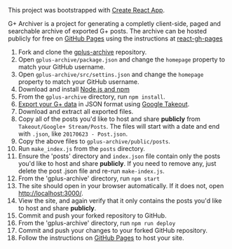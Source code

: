 This project was bootstrapped with [Create React App](https://github.com/facebook/create-react-app).

G+ Archiver is a project for generating a completly client-side, paged and searchable archive of exported G+ posts.
The archive can be hosted publicly for free on [GitHub Pages](https://pages.github.com/)
using the instructions at [react-gh-pages](https://github.com/gitname/react-gh-pages)

1. Fork and clone the [gplus-archive](https://github.com/evilgeniuslabs/gplus-archive) repository.
2. Open `gplus-archive/package.json` and change the `homepage` property to match your GitHub username.
3. Open `gplus-archive/src/settins.json` and change the `homepage` property to match your GitHub username. 
4. Download and install [Node.js and npm](https://www.npmjs.com/get-npm)
5. From the `gplus-archive` directory, run `npm install`.
6. [Export your G+ data](https://support.google.com/plus/answer/1045788?hl=en) in JSON format using [Google Takeout](https://takeout.google.com/settings/takeout).
7. Download and extract all exported files.
8. Copy all of the posts you'd like to host and share **publicly** from `Takeout/Google+ Stream/Posts`.  The files will start with a date and end with `.json`, like `20170623 - Post.json`.
9. Copy the above files to `gplus-archive/public/posts`.
10. Run `make_index.js` from the `posts` directory.
11. Ensure the 'posts' directory and `index.json` file contain only the posts you'd like to host and share **publicly**.  If you need to remove any, just delete the post .json file and re-run `make-index.js`.
12. From the 'gplus-archive' directory, run `npm start`
13. The site should open in your browser automatically.  If it does not, open [http://localhost:3000/](http://localhost:3001/).
14. View the site, and again verify that it only contains the posts you'd like to host and share **publicly**.
15. Commit and push your forked repository to GitHub.
16. From the 'gplus-archive' directory, run `npm run deploy`
17. Commit and push your changes to your forked GitHub repository.
18. Follow the instructions on [GitHub Pages](https://pages.github.com/) to host your site.
